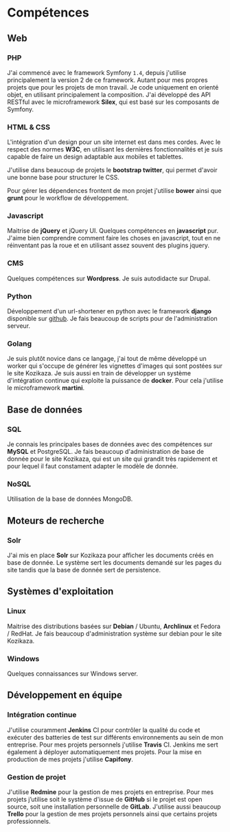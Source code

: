 # Compétences

## Web

### PHP

J'ai commencé avec le framework Symfony `1.4`, depuis j'utilise principalement la version 2 de ce framework. Autant pour mes propres projets que pour les projets de mon travail. Je code uniquement en orienté objet, en utilisant principalement la composition. J'ai développé des API RESTful avec le microframework **Silex**, qui est basé sur les composants de Symfony.

### HTML & CSS

L'intégration d'un design pour un site internet est dans mes cordes. Avec le respect des normes **W3C**, en utilisant les dernières fonctionnalités et je suis capable de faire un design adaptable aux mobiles et tablettes.

J'utilise dans beaucoup de projets le **bootstrap twitter**, qui permet d'avoir une bonne base pour structurer le CSS.

Pour gérer les dépendences frontent de mon projet j'utilise **bower** ainsi que **grunt** pour le workflow de développement.

### Javascript

Maitrise de **jQuery** et jQuery UI. Quelques compétences en **javascript** pur. J'aime bien comprendre comment faire les choses en javascript, tout en ne réinventant pas la roue et en utilisant assez souvent des plugins jquery.

### CMS

Quelques compétences sur **Wordpress**. Je suis autodidacte sur Drupal.

### Python

Développement d'un url-shortener en python avec le framework **django** disponible sur [github](https://github.com/luxifer/UrliZr). Je fais beaucoup de scripts pour de l'administration serveur.

### Golang

Je suis plutôt novice dans ce langage, j'ai tout de même développé un worker qui s'occupe de générer les vignettes d'images qui sont postées sur le site Kozikaza. Je suis aussi en train de développer un système d'intégration continue qui exploite la puissance de **docker**. Pour cela j'utilise le microframework **martini**.

## Base de données

### SQL

Je connais les principales bases de données avec des compétences sur **MySQL** et PostgreSQL. Je fais beaucoup d'administration de base de donnée pour le site Kozikaza, qui est un site qui grandit très rapidement et pour lequel il faut constament adapter le modèle de donnée.

### NoSQL

Utilisation de la base de données MongoDB.

## Moteurs de recherche

### Solr

J'ai mis en place **Solr** sur Kozikaza pour afficher les documents créés en base de donnée. Le système sert les documents demandé sur les pages du site tandis que la base de donnée sert de persistence.

## Systèmes d'exploitation

### Linux

Maitrise des distributions basées sur **Debian** / Ubuntu, **Archlinux** et Fedora / RedHat. Je fais beaucoup d'administration système sur debian pour le site Kozikaza.

### Windows

Quelques connaissances sur Windows server.

## Développement en équipe

### Intégration continue

J'utilise couramment **Jenkins** CI pour contrôler la qualité du code et exécuter des batteries de test sur différents environnements au sein de mon entreprise. Pour mes projets personnels j'utilise **Travis** CI. Jenkins me sert également à déployer automatiquement mes projets. Pour la mise en production de mes projets j'utilise **Capifony**.

### Gestion de projet

J'utilise **Redmine** pour la gestion de mes projets en entreprise. Pour mes projets j’utilise soit le système d'issue de **GitHub** si le projet est open source, soit une installation personnelle de **GitLab**. J'utilise aussi beaucoup **Trello** pour la gestion de mes projets personnels ainsi que certains projets professionnels.
